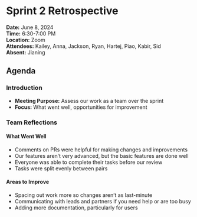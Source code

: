 # Sprint 2 Retrospective

**Date:** June 8, 2024  
**Time:** 6:30-7:00 PM  
**Location:** Zoom  
**Attendees:** Kailey, Anna, Jackson, Ryan, Hartej, Piao, Kabir, Sid  
**Absent:** Jianing  

## Agenda

### Introduction
- **Meeting Purpose:** Assess our work as a team over the sprint
- **Focus:** What went well, opportunities for improvement

### Team Reflections
#### What Went Well
- Comments on PRs were helpful for making changes and improvements
- Our features aren’t very advanced, but the basic features are done well
- Everyone was able to complete their tasks before our review
- Tasks were split evenly between pairs

#### Areas to Improve
- Spacing out work more so changes aren’t as last-minute
- Communicating with leads and partners if you need help or are too busy
- Adding more documentation, particularly for users
